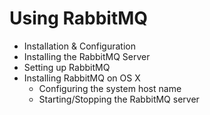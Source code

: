 # Using RabbitMQ

* Installation & Configuration  
* Installing the RabbitMQ Server  
 * Setting up RabbitMQ  
 * Installing RabbitMQ on OS X  
   * Configuring the system host name  
   * Starting/Stopping the RabbitMQ server  

